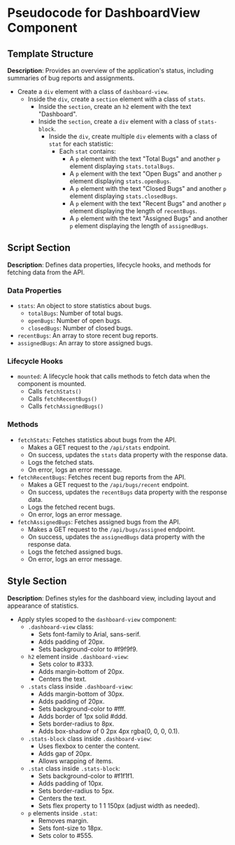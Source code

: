 # Pseudocode for DashboardView Component

## Template Structure

**Description**: Provides an overview of the application's status, including summaries of bug reports and assignments.

- Create a `div` element with a class of `dashboard-view`.
  - Inside the `div`, create a `section` element with a class of `stats`.
    - Inside the `section`, create an `h2` element with the text "Dashboard".
    - Inside the `section`, create a `div` element with a class of `stats-block`.
      - Inside the `div`, create multiple `div` elements with a class of `stat` for each statistic:
        - Each `stat` contains:
          - A `p` element with the text "Total Bugs" and another `p` element displaying `stats.totalBugs`.
          - A `p` element with the text "Open Bugs" and another `p` element displaying `stats.openBugs`.
          - A `p` element with the text "Closed Bugs" and another `p` element displaying `stats.closedBugs`.
          - A `p` element with the text "Recent Bugs" and another `p` element displaying the length of `recentBugs`.
          - A `p` element with the text "Assigned Bugs" and another `p` element displaying the length of `assignedBugs`.

## Script Section

**Description**: Defines data properties, lifecycle hooks, and methods for fetching data from the API.

### Data Properties

- `stats`: An object to store statistics about bugs.
  - `totalBugs`: Number of total bugs.
  - `openBugs`: Number of open bugs.
  - `closedBugs`: Number of closed bugs.
- `recentBugs`: An array to store recent bug reports.
- `assignedBugs`: An array to store assigned bugs.

### Lifecycle Hooks

- `mounted`: A lifecycle hook that calls methods to fetch data when the component is mounted.
  - Calls `fetchStats()`
  - Calls `fetchRecentBugs()`
  - Calls `fetchAssignedBugs()`

### Methods

- `fetchStats`: Fetches statistics about bugs from the API.
  - Makes a GET request to the `/api/stats` endpoint.
  - On success, updates the `stats` data property with the response data.
  - Logs the fetched stats.
  - On error, logs an error message.
- `fetchRecentBugs`: Fetches recent bug reports from the API.
  - Makes a GET request to the `/api/bugs/recent` endpoint.
  - On success, updates the `recentBugs` data property with the response data.
  - Logs the fetched recent bugs.
  - On error, logs an error message.
- `fetchAssignedBugs`: Fetches assigned bugs from the API.
  - Makes a GET request to the `/api/bugs/assigned` endpoint.
  - On success, updates the `assignedBugs` data property with the response data.
  - Logs the fetched assigned bugs.
  - On error, logs an error message.

## Style Section

**Description**: Defines styles for the dashboard view, including layout and appearance of statistics.

- Apply styles scoped to the `dashboard-view` component:
  - `.dashboard-view` class:
    - Sets font-family to Arial, sans-serif.
    - Adds padding of 20px.
    - Sets background-color to #f9f9f9.
  - `h2` element inside `.dashboard-view`:
    - Sets color to #333.
    - Adds margin-bottom of 20px.
    - Centers the text.
  - `.stats` class inside `.dashboard-view`:
    - Adds margin-bottom of 30px.
    - Adds padding of 20px.
    - Sets background-color to #fff.
    - Adds border of 1px solid #ddd.
    - Sets border-radius to 8px.
    - Adds box-shadow of 0 2px 4px rgba(0, 0, 0, 0.1).
  - `.stats-block` class inside `.dashboard-view`:
    - Uses flexbox to center the content.
    - Adds gap of 20px.
    - Allows wrapping of items.
  - `.stat` class inside `.stats-block`:
    - Sets background-color to #f1f1f1.
    - Adds padding of 10px.
    - Sets border-radius to 5px.
    - Centers the text.
    - Sets flex property to 1 1 150px (adjust width as needed).
  - `p` elements inside `.stat`:
    - Removes margin.
    - Sets font-size to 18px.
    - Sets color to #555.
